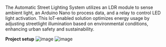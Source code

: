 The Automatic Street Lighting System utilizes an LDR module to sense ambient light, an Arduino Nano to process data, and a relay to control LED light activation. This IoT-enabled solution optimizes energy usage by adjusting streetlight illumination based on environmental conditions, enhancing urban safety and sustainability.

**Project setup**
![image](https://github.com/SamNeha/automatic_street_lightning/assets/118598711/1f5ade4f-57c2-426a-a8ef-ad2c83bc8c1a)
![image](https://github.com/SamNeha/automatic_street_lightning/assets/118598711/e58c6e57-c659-493a-a68d-942dd14eef73)


